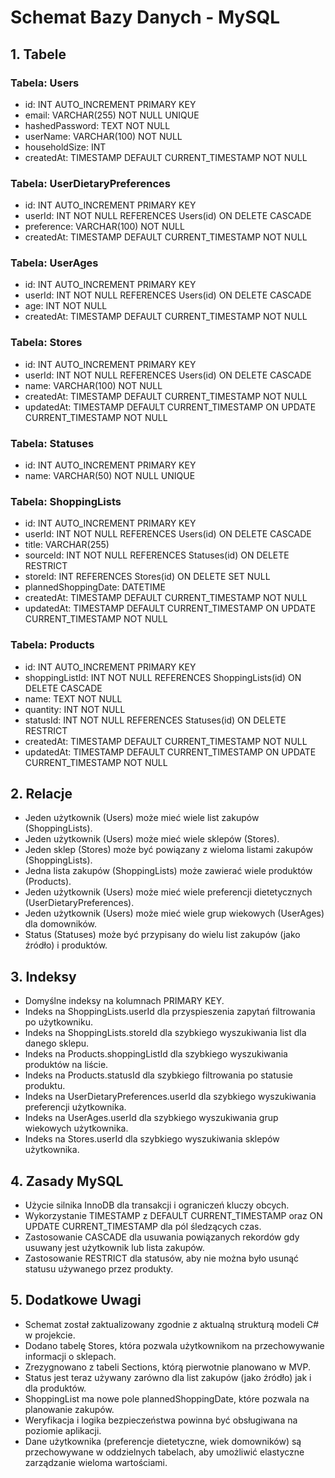 # Schemat Bazy Danych - MySQL

## 1. Tabele

### Tabela: Users
- id: INT AUTO_INCREMENT PRIMARY KEY
- email: VARCHAR(255) NOT NULL UNIQUE
- hashedPassword: TEXT NOT NULL
- userName: VARCHAR(100) NOT NULL
- householdSize: INT
- createdAt: TIMESTAMP DEFAULT CURRENT_TIMESTAMP NOT NULL

### Tabela: UserDietaryPreferences
- id: INT AUTO_INCREMENT PRIMARY KEY
- userId: INT NOT NULL REFERENCES Users(id) ON DELETE CASCADE
- preference: VARCHAR(100) NOT NULL
- createdAt: TIMESTAMP DEFAULT CURRENT_TIMESTAMP NOT NULL

### Tabela: UserAges
- id: INT AUTO_INCREMENT PRIMARY KEY
- userId: INT NOT NULL REFERENCES Users(id) ON DELETE CASCADE
- age: INT NOT NULL
- createdAt: TIMESTAMP DEFAULT CURRENT_TIMESTAMP NOT NULL

### Tabela: Stores
- id: INT AUTO_INCREMENT PRIMARY KEY
- userId: INT NOT NULL REFERENCES Users(id) ON DELETE CASCADE
- name: VARCHAR(100) NOT NULL
- createdAt: TIMESTAMP DEFAULT CURRENT_TIMESTAMP NOT NULL
- updatedAt: TIMESTAMP DEFAULT CURRENT_TIMESTAMP ON UPDATE CURRENT_TIMESTAMP NOT NULL

### Tabela: Statuses
- id: INT AUTO_INCREMENT PRIMARY KEY
- name: VARCHAR(50) NOT NULL UNIQUE

### Tabela: ShoppingLists
- id: INT AUTO_INCREMENT PRIMARY KEY
- userId: INT NOT NULL REFERENCES Users(id) ON DELETE CASCADE
- title: VARCHAR(255)
- sourceId: INT NOT NULL REFERENCES Statuses(id) ON DELETE RESTRICT
- storeId: INT REFERENCES Stores(id) ON DELETE SET NULL
- plannedShoppingDate: DATETIME
- createdAt: TIMESTAMP DEFAULT CURRENT_TIMESTAMP NOT NULL
- updatedAt: TIMESTAMP DEFAULT CURRENT_TIMESTAMP ON UPDATE CURRENT_TIMESTAMP NOT NULL

### Tabela: Products
- id: INT AUTO_INCREMENT PRIMARY KEY
- shoppingListId: INT NOT NULL REFERENCES ShoppingLists(id) ON DELETE CASCADE
- name: TEXT NOT NULL
- quantity: INT NOT NULL
- statusId: INT NOT NULL REFERENCES Statuses(id) ON DELETE RESTRICT
- createdAt: TIMESTAMP DEFAULT CURRENT_TIMESTAMP NOT NULL
- updatedAt: TIMESTAMP DEFAULT CURRENT_TIMESTAMP ON UPDATE CURRENT_TIMESTAMP NOT NULL

## 2. Relacje
- Jeden użytkownik (Users) może mieć wiele list zakupów (ShoppingLists).
- Jeden użytkownik (Users) może mieć wiele sklepów (Stores).
- Jeden sklep (Stores) może być powiązany z wieloma listami zakupów (ShoppingLists).
- Jedna lista zakupów (ShoppingLists) może zawierać wiele produktów (Products).
- Jeden użytkownik (Users) może mieć wiele preferencji dietetycznych (UserDietaryPreferences).
- Jeden użytkownik (Users) może mieć wiele grup wiekowych (UserAges) dla domowników.
- Status (Statuses) może być przypisany do wielu list zakupów (jako źródło) i produktów.

## 3. Indeksy
- Domyślne indeksy na kolumnach PRIMARY KEY.
- Indeks na ShoppingLists.userId dla przyspieszenia zapytań filtrowania po użytkowniku.
- Indeks na ShoppingLists.storeId dla szybkiego wyszukiwania list dla danego sklepu.
- Indeks na Products.shoppingListId dla szybkiego wyszukiwania produktów na liście.
- Indeks na Products.statusId dla szybkiego filtrowania po statusie produktu.
- Indeks na UserDietaryPreferences.userId dla szybkiego wyszukiwania preferencji użytkownika.
- Indeks na UserAges.userId dla szybkiego wyszukiwania grup wiekowych użytkownika.
- Indeks na Stores.userId dla szybkiego wyszukiwania sklepów użytkownika.

## 4. Zasady MySQL
- Użycie silnika InnoDB dla transakcji i ograniczeń kluczy obcych.
- Wykorzystanie TIMESTAMP z DEFAULT CURRENT_TIMESTAMP oraz ON UPDATE CURRENT_TIMESTAMP dla pól śledzących czas.
- Zastosowanie CASCADE dla usuwania powiązanych rekordów gdy usuwany jest użytkownik lub lista zakupów.
- Zastosowanie RESTRICT dla statusów, aby nie można było usunąć statusu używanego przez produkty.

## 5. Dodatkowe Uwagi
- Schemat został zaktualizowany zgodnie z aktualną strukturą modeli C# w projekcie.
- Dodano tabelę Stores, która pozwala użytkownikom na przechowywanie informacji o sklepach.
- Zrezygnowano z tabeli Sections, którą pierwotnie planowano w MVP.
- Status jest teraz używany zarówno dla list zakupów (jako źródło) jak i dla produktów.
- ShoppingList ma nowe pole plannedShoppingDate, które pozwala na planowanie zakupów.
- Weryfikacja i logika bezpieczeństwa powinna być obsługiwana na poziomie aplikacji.
- Dane użytkownika (preferencje dietetyczne, wiek domowników) są przechowywane w oddzielnych tabelach, aby umożliwić elastyczne zarządzanie wieloma wartościami.
